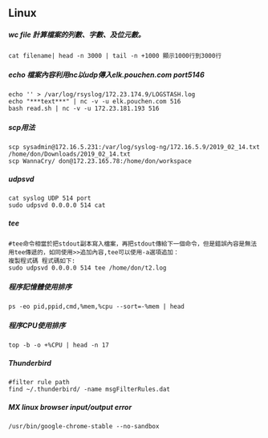 ## Linux

##### wc file 計算檔案的列數、字數、及位元數。
```
cat filename| head -n 3000 | tail -n +1000 顯示1000行到3000行

```
##### echo 檔案內容利用nc以udp傳入elk.pouchen.com port5146
```
echo '' > /var/log/rsyslog/172.23.174.9/LOGSTASH.log
echo "***text***" | nc -v -u elk.pouchen.com 516
bash read.sh | nc -v -u 172.23.181.193 516
```

##### scp用法
```
scp sysadmin@172.16.5.231:/var/log/syslog-ng/172.16.5.9/2019_02_14.txt /home/don/Downloads/2019_02_14.txt
scp WannaCry/ don@172.23.165.78:/home/don/workspace
```

##### udpsvd
```
cat syslog UDP 514 port
sudo udpsvd 0.0.0.0 514 cat
```
##### tee
```
#tee命令相當於把stdout副本寫入檔案，再把stdout傳給下一個命令，但是錯誤內容是無法用tee傳遞的，如同使用>>追加內容,tee可以使用-a選項追加：
複製程式碼 程式碼如下:
sudo udpsvd 0.0.0.0 514 tee /home/don/t2.log
```
##### 程序記憶體使用排序
```
ps -eo pid,ppid,cmd,%mem,%cpu --sort=-%mem | head
```

##### 程序CPU使用排序
```
top -b -o +%CPU | head -n 17
```

##### Thunderbird
```
#filter rule path
find ~/.thunderbird/ -name msgFilterRules.dat
```
##### MX linux browser input/output error
```
/usr/bin/google-chrome-stable --no-sandbox
```